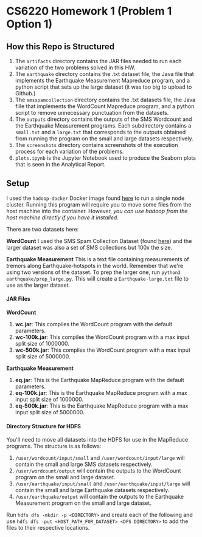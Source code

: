# CS6220 Homework 1 (Problem 1 Option 1)

## How this Repo is Structured
1. The `artifacts` directory contains the JAR files needed to run each variation of the two problems solved in this HW.
2. The `earthquake` directory contains the .txt dataset file, the Java file that implements the Earthquake Measurement Mapreduce program, and a python script that sets up the large dataset (it was too big to upload to Github.)
3. The `smsspamcollection` directory contains the .txt datasets file, the Java fille that implements the WordCount Mapreduce program, and a python script to remove unnecessary punctuation from the datasets.
4. The `outputs` directory contains the outputs of the SMS Wordcount and the Earthquake Measurement programs. Each subdirectory contains a `small.txt` and a `large.txt` that corresponds to the outputs obtained from running the program on the small and large datasets respectively.
5. The `screenshots` directory contains screenshots of the execution process for each variation of the problems.
6. `plots.ipynb` is the Jupyter Notebook used to produce the Seaborn plots that is seen in the Analytical Report.

## Setup
I used the `hadoop-docker` Docker image found [here](https://github.com/big-data-europe/docker-hadoop) to run a single node cluster. Running this program will require you to move some files from the host machine into the container. However, *you can use hadoop from the host machine directly if you have it installed.*

There are two datasets here:

**WordCount**
I used the SMS Spam Collection Dataset (found [here](https://www.dt.fee.unicamp.br/~tiago/smsspamcollection/)) and the larger dataset was also a set of SMS collections but 100x the size.

**Earthquake Measurement**
This is a text file containing measurements of tremors along Earthquake-hotspots in the world. Remember that we're using two versions of the dataset. To prep the larger one, run `python3 earthquake/prep_large.py`. This will create a `Earthquake-large.txt` file to use as the larger dataset.

#### JAR Files
**WordCount**
1. **wc.jar**: This compiles the WordCount program with the default parameters.
2. **wc-100k.jar**: This compiles the WordCount program with a max input split size of 1000000.
3. **wc-500k.jar**: This compiles the WordCount program with a max input split size of 5000000.

**Earthquake Measurement**
1. **eq.jar**: This is the Earthquake MapReduce program with the default parameters.
2. **eq-100k.jar**: This is the Earthquake MapReduce program with a max input split size of 1000000.
3. **eq-500k.jar**: This is the Earthquake MapReduce program with a max input split size of 5000000.

#### Directory Structure for HDFS
You'll need to move all datasets into the HDFS for use in the MapReduce programs. The structure is as follows:

1. `/user/wordcount/input/small` and `/user/wordcount/input/large` will contain the small and large SMS datasets respectively.
2. `/user/wordcount/output` will contain the outputs to the WordCount program on the small and large dataset.
3. `/user/earthquake/input/small` and `/user/earthquake/input/large` will contain the small and large Earthquake datasets respectively.
4. `/user/earthquake/output` will contain the outputs to the Earthquake Measurement program on the small and large dataset.

Run `hdfs dfs -mkdir -p <DIRECTORY>` and create each of the following and use `hdfs dfs -put <HOST_PATH_FOR_DATASET> <DFS DIRECTORY>` to add the files to their respective locations.